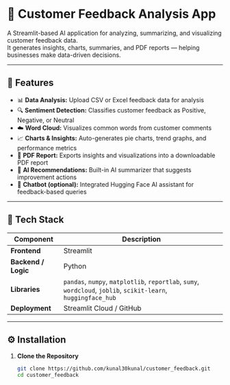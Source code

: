 # 🧠 Customer Feedback Analysis App

A Streamlit-based AI application for analyzing, summarizing, and visualizing customer feedback data.  
It generates insights, charts, summaries, and PDF reports — helping businesses make data-driven decisions.

---

## 🚀 Features

- 📊 **Data Analysis:** Upload CSV or Excel feedback data for analysis  
- 🔍 **Sentiment Detection:** Classifies customer feedback as Positive, Negative, or Neutral  
- ☁️ **Word Cloud:** Visualizes common words from customer comments  
- 📈 **Charts & Insights:** Auto-generates pie charts, trend graphs, and performance metrics  
- 🧾 **PDF Report:** Exports insights and visualizations into a downloadable PDF report  
- 🤖 **AI Recommendations:** Built-in AI summarizer that suggests improvement actions  
- 💬 **Chatbot (optional):** Integrated Hugging Face AI assistant for feedback-based queries

---

## 🧩 Tech Stack

| Component | Description |
|------------|--------------|
| **Frontend** | Streamlit |
| **Backend / Logic** | Python |
| **Libraries** | `pandas`, `numpy`, `matplotlib`, `reportlab`, `sumy`, `wordcloud`, `joblib`, `scikit-learn`, `huggingface_hub` |
| **Deployment** | Streamlit Cloud / GitHub |

---

## ⚙️ Installation

1. **Clone the Repository**
   ```bash
   git clone https://github.com/kunal30kunal/customer_feedback.git
   cd customer_feedback
